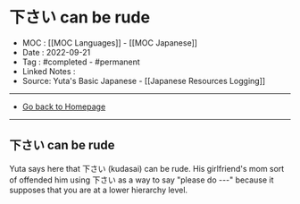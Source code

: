 # 下さい can be rude
- MOC : [[MOC Languages]] - [[MOC Japanese]]
- Date : 2022-09-21
- Tag : #completed - #permanent 
- Linked Notes : 
- Source: Yuta's Basic Japanese - [[Japanese Resources Logging]]
-------------------
- [Go back to Homepage](https://misudashi.ga/)
-----

## 下さい can be rude

Yuta says here that 下さい (kudasai) can be rude. His girlfriend's mom sort of offended him using 下さい as a way to say "please do ---" because it supposes that you are at a lower hierarchy level.